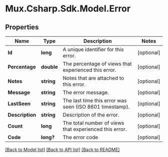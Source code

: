 # Mux.Csharp.Sdk.Model.Error

## Properties

Name | Type | Description | Notes
------------ | ------------- | ------------- | -------------
**Id** | **long** | A unique identifier for this error. | [optional] 
**Percentage** | **double** | The percentage of views that experienced this error. | [optional] 
**Notes** | **string** | Notes that are attached to this error. | [optional] 
**Message** | **string** | The error message. | [optional] 
**LastSeen** | **string** | The last time this error was seen (ISO 8601 timestamp). | [optional] 
**Description** | **string** | Description of the error. | [optional] 
**Count** | **long** | The total number of views that experienced this error. | [optional] 
**Code** | **long?** | The error code | [optional] 

[[Back to Model list]](../README.md#documentation-for-models) [[Back to API list]](../README.md#documentation-for-api-endpoints) [[Back to README]](../README.md)

